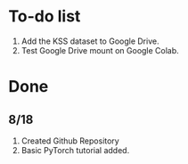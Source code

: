 # To-do list
1. Add the KSS dataset to Google Drive.
2. Test Google Drive mount on Google Colab.

# Done
## 8/18
1. Created Github Repository
2. Basic PyTorch tutorial added.
